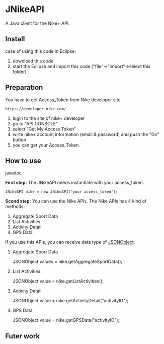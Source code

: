 JNikeAPI
========
A Java client for the Nike+ API. 

Install
--------
case of using this code in Eclipse:

1. download this code
2. start the Eclipse and import this code ("file"->"import"->select this folder)


Preparation
--------
You have to get Access_Token from Nike developer site

    https://developer.nike.com/

1. login to the site of nike+ developer
2. go to "API CONSOLE"
3. select "Get My Access Token"
4. wirte nike+ account information (email & password) and push the "Go" button
5. you can get your Access_Token. 

How to use
--------
[javadoc](http://www.ht.sfc.keio.ac.jp/~tetujin/javadoc/JNikeAPI/)
<br>

<b>First step:</b>
 The JNikeAPI needs instantiate with your access_token.

    JNikeAPI nike = new JNikeAPI("your access_token");


<b>Scond step:</b>
 You can use the Nike APIs. The Nike APIs has 4 kind of methods. 
 1. Aggregate Sport Data
 2. List Activities
 3. Activity Detail
 4. GPS Data
 
If you use this APIs, you can receive data type of [JSONObject](https://github.com/douglascrockford/JSON-java).
 
1) Aggregate Sport Data

    JSONObject values = nike.getAggregateSportData();

2) List Activities.
    
    JSONObject value = nike.getListActivities();

3) Activity Detail
    
    JSONObject value = nike.getActivityDetail("activityID");
    
4) GPS Data
    
    JSONObject value = nike.getGPSData("activityID");


Futer work
--------

